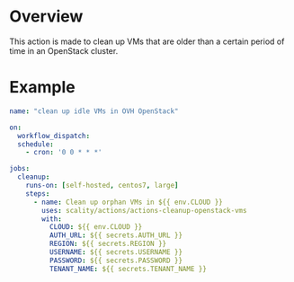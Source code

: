 # Overview

This action is made to clean up VMs that are older than a certain period of time in an OpenStack cluster.

# Example

```yaml
name: "clean up idle VMs in OVH OpenStack"

on:
  workflow_dispatch:
  schedule:
    - cron: '0 0 * * *'

jobs:
  cleanup:
    runs-on: [self-hosted, centos7, large]
    steps:
      - name: Clean up orphan VMs in ${{ env.CLOUD }}
        uses: scality/actions/actions-cleanup-openstack-vms
        with:
          CLOUD: ${{ env.CLOUD }}
          AUTH_URL: ${{ secrets.AUTH_URL }}
          REGION: ${{ secrets.REGION }}
          USERNAME: ${{ secrets.USERNAME }}
          PASSWORD: ${{ secrets.PASSWORD }}
          TENANT_NAME: ${{ secrets.TENANT_NAME }}
```